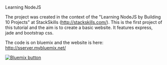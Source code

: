 Learning NodeJS

The project was created in the context of the "Learning NodeJS by Building 10 Projects" at StackSkills (http://stackskills.com/).
This is the first project of this tutorial and the aim is to create a basic website. 
It features express, jade and bootstrap css.

The code is on bluemix and the website is here: http://sserver.mybluemix.net/


<a href="https://bluemix.net/deploy?repository=https://hub.jazz.net/project/vtesting/sServer/" target="_blank"><img src="http://bluemix.net/deploy/button.png" alt="Bluemix button" /></a>
